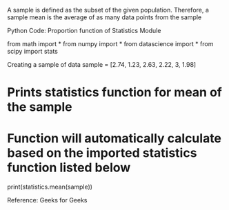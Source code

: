 A sample is defined as the subset of the given population. Therefore, a sample mean is the average of as many data points from the sample


Python Code: Proportion function of Statistics Module 
  
from math import *
from numpy import *
from datascience import *
from scipy import stats



  
Creating a sample of data 
sample = [2.74, 1.23, 2.63, 2.22, 3, 1.98] 
  
# Prints statistics function for mean of the sample 
# Function will automatically calculate based on the imported statistics function listed below

print(statistics.mean(sample))


Reference: Geeks for Geeks
      
   
